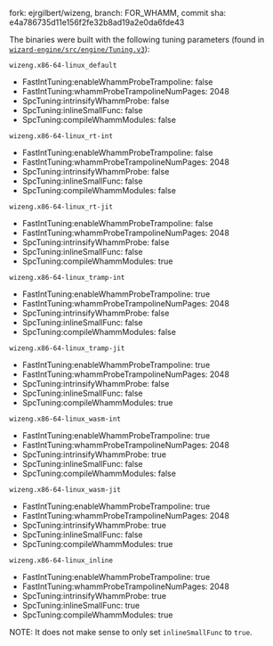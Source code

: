 fork: ejrgilbert/wizeng, branch: FOR_WHAMM, commit sha: e4a786735d11e156f2fe32b8ad19a2e0da6fde43

The binaries were built with the following tuning parameters (found in [`wizard-engine/src/engine/Tuning.v3`](https://github.com/titzer/wizard-engine/blob/master/src/engine/Tuning.v3)):

`wizeng.x86-64-linux_default`
- FastIntTuning:enableWhammProbeTrampoline: false
- FastIntTuning:whammProbeTrampolineNumPages: 2048
- SpcTuning:intrinsifyWhammProbe: false
- SpcTuning:inlineSmallFunc: false
- SpcTuning:compileWhammModules: false

`wizeng.x86-64-linux_rt-int`
- FastIntTuning:enableWhammProbeTrampoline: false
- FastIntTuning:whammProbeTrampolineNumPages: 2048
- SpcTuning:intrinsifyWhammProbe: false
- SpcTuning:inlineSmallFunc: false
- SpcTuning:compileWhammModules: false

`wizeng.x86-64-linux_rt-jit`
- FastIntTuning:enableWhammProbeTrampoline: false
- FastIntTuning:whammProbeTrampolineNumPages: 2048
- SpcTuning:intrinsifyWhammProbe: false
- SpcTuning:inlineSmallFunc: false
- SpcTuning:compileWhammModules: true

`wizeng.x86-64-linux_tramp-int`
- FastIntTuning:enableWhammProbeTrampoline: true
- FastIntTuning:whammProbeTrampolineNumPages: 2048
- SpcTuning:intrinsifyWhammProbe: false
- SpcTuning:inlineSmallFunc: false
- SpcTuning:compileWhammModules: false

`wizeng.x86-64-linux_tramp-jit`
- FastIntTuning:enableWhammProbeTrampoline: true
- FastIntTuning:whammProbeTrampolineNumPages: 2048
- SpcTuning:intrinsifyWhammProbe: false
- SpcTuning:inlineSmallFunc: false
- SpcTuning:compileWhammModules: true

`wizeng.x86-64-linux_wasm-int`
- FastIntTuning:enableWhammProbeTrampoline: true
- FastIntTuning:whammProbeTrampolineNumPages: 2048
- SpcTuning:intrinsifyWhammProbe: true
- SpcTuning:inlineSmallFunc: false
- SpcTuning:compileWhammModules: false

`wizeng.x86-64-linux_wasm-jit`
- FastIntTuning:enableWhammProbeTrampoline: true
- FastIntTuning:whammProbeTrampolineNumPages: 2048
- SpcTuning:intrinsifyWhammProbe: true
- SpcTuning:inlineSmallFunc: false
- SpcTuning:compileWhammModules: true

`wizeng.x86-64-linux_inline`
- FastIntTuning:enableWhammProbeTrampoline: true
- FastIntTuning:whammProbeTrampolineNumPages: 2048
- SpcTuning:intrinsifyWhammProbe: true
- SpcTuning:inlineSmallFunc: true
- SpcTuning:compileWhammModules: true

NOTE: It does not make sense to only set `inlineSmallFunc` to `true`.
